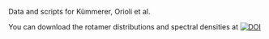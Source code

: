 Data and scripts for Kümmerer, Orioli et al.  

You can download the rotamer distributions and spectral densities at [![DOI](https://zenodo.org/badge/DOI/10.5281/zenodo.3987818.svg)](https://doi.org/10.5281/zenodo.3987818)
